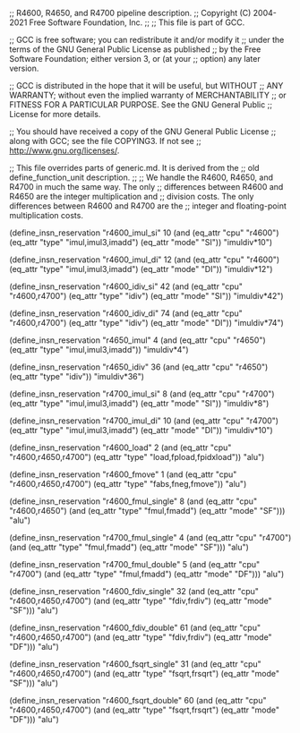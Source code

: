 ;; R4600, R4650, and R4700 pipeline description.
;;   Copyright (C) 2004-2021 Free Software Foundation, Inc.
;;
;; This file is part of GCC.

;; GCC is free software; you can redistribute it and/or modify it
;; under the terms of the GNU General Public License as published
;; by the Free Software Foundation; either version 3, or (at your
;; option) any later version.

;; GCC is distributed in the hope that it will be useful, but WITHOUT
;; ANY WARRANTY; without even the implied warranty of MERCHANTABILITY
;; or FITNESS FOR A PARTICULAR PURPOSE.  See the GNU General Public
;; License for more details.

;; You should have received a copy of the GNU General Public License
;; along with GCC; see the file COPYING3.  If not see
;; <http://www.gnu.org/licenses/>.


;; This file overrides parts of generic.md.  It is derived from the
;; old define_function_unit description.
;;
;; We handle the R4600, R4650, and R4700 in much the same way.  The only
;; differences between R4600 and R4650 are the integer multiplication and
;; division costs. The only differences between R4600 and R4700 are the
;; integer and floating-point multiplication costs.

(define_insn_reservation "r4600_imul_si" 10
  (and (eq_attr "cpu" "r4600")
       (eq_attr "type" "imul,imul3,imadd")
       (eq_attr "mode" "SI"))
  "imuldiv*10")

(define_insn_reservation "r4600_imul_di" 12
  (and (eq_attr "cpu" "r4600")
       (eq_attr "type" "imul,imul3,imadd")
       (eq_attr "mode" "DI"))
  "imuldiv*12")

(define_insn_reservation "r4600_idiv_si" 42
  (and (eq_attr "cpu" "r4600,r4700")
       (eq_attr "type" "idiv")
       (eq_attr "mode" "SI"))
  "imuldiv*42")

(define_insn_reservation "r4600_idiv_di" 74
  (and (eq_attr "cpu" "r4600,r4700")
       (eq_attr "type" "idiv")
       (eq_attr "mode" "DI"))
  "imuldiv*74")


(define_insn_reservation "r4650_imul" 4
  (and (eq_attr "cpu" "r4650")
       (eq_attr "type" "imul,imul3,imadd"))
  "imuldiv*4")

(define_insn_reservation "r4650_idiv" 36
  (and (eq_attr "cpu" "r4650")
       (eq_attr "type" "idiv"))
  "imuldiv*36")


(define_insn_reservation "r4700_imul_si" 8
  (and (eq_attr "cpu" "r4700")
       (eq_attr "type" "imul,imul3,imadd")
       (eq_attr "mode" "SI"))
  "imuldiv*8")

(define_insn_reservation "r4700_imul_di" 10
  (and (eq_attr "cpu" "r4700")
       (eq_attr "type" "imul,imul3,imadd")
       (eq_attr "mode" "DI"))
  "imuldiv*10")


(define_insn_reservation "r4600_load" 2
  (and (eq_attr "cpu" "r4600,r4650,r4700")
       (eq_attr "type" "load,fpload,fpidxload"))
  "alu")

(define_insn_reservation "r4600_fmove" 1
  (and (eq_attr "cpu" "r4600,r4650,r4700")
       (eq_attr "type" "fabs,fneg,fmove"))
  "alu")

(define_insn_reservation "r4600_fmul_single" 8
  (and (eq_attr "cpu" "r4600,r4650")
       (and (eq_attr "type" "fmul,fmadd")
	    (eq_attr "mode" "SF")))
  "alu")


(define_insn_reservation "r4700_fmul_single" 4
  (and (eq_attr "cpu" "r4700")
       (and (eq_attr "type" "fmul,fmadd")
	    (eq_attr "mode" "SF")))
  "alu")

(define_insn_reservation "r4700_fmul_double" 5
  (and (eq_attr "cpu" "r4700")
       (and (eq_attr "type" "fmul,fmadd")
	    (eq_attr "mode" "DF")))
  "alu")


(define_insn_reservation "r4600_fdiv_single" 32
  (and (eq_attr "cpu" "r4600,r4650,r4700")
       (and (eq_attr "type" "fdiv,frdiv")
	    (eq_attr "mode" "SF")))
  "alu")

(define_insn_reservation "r4600_fdiv_double" 61
  (and (eq_attr "cpu" "r4600,r4650,r4700")
       (and (eq_attr "type" "fdiv,frdiv")
	    (eq_attr "mode" "DF")))
  "alu")

(define_insn_reservation "r4600_fsqrt_single" 31
  (and (eq_attr "cpu" "r4600,r4650,r4700")
       (and (eq_attr "type" "fsqrt,frsqrt")
	    (eq_attr "mode" "SF")))
  "alu")

(define_insn_reservation "r4600_fsqrt_double" 60
  (and (eq_attr "cpu" "r4600,r4650,r4700")
       (and (eq_attr "type" "fsqrt,frsqrt")
	    (eq_attr "mode" "DF")))
  "alu")
